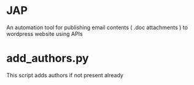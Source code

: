 # JAP
An automation tool for publishing email contents ( .doc attachments ) to wordpress website using APIs

# add_authors.py
This script adds authors if not present already